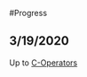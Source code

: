 #Progress

## 3/19/2020

Up to [C-Operators](https://www.tutorialspoint.com/cprogramming/c_operators.htm)